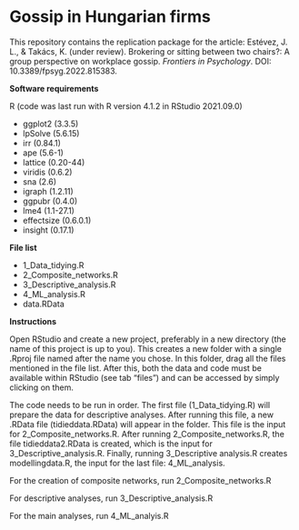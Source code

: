 # Gossip in Hungarian firms

This repository contains the replication package for the article: 
Estévez, J. L., & Takács, K. (under review). Brokering or sitting between two chairs?: A group perspective on workplace gossip. *Frontiers in Psychology*. DOI: 10.3389/fpsyg.2022.815383.

**Software requirements**

R (code was last run with R version 4.1.2 in RStudio 2021.09.0)
- ggplot2 (3.3.5)
- lpSolve (5.6.15)
- irr (0.84.1)
- ape (5.6-1)
- lattice (0.20-44)
- viridis (0.6.2)
- sna (2.6)
- igraph (1.2.11)
- ggpubr (0.4.0)
- lme4 (1.1-27.1)
- effectsize (0.6.0.1)
- insight (0.17.1)

**File list**

- 1_Data_tidying.R
- 2_Composite_networks.R
- 3_Descriptive_analysis.R
- 4_ML_analysis.R
- data.RData

**Instructions**

Open RStudio and create a new project, preferably in a new directory (the name of this project is up to you). This creates a new folder with a single .Rproj file named after the name you chose. In this folder, drag all the files mentioned in the file list. After this, both the data and code must be available within RStudio (see tab “files”) and can be accessed by simply clicking on them.

The code needs to be run in order. The first file (1_Data_tidying.R) will prepare the data for descriptive analyses. After running this file, a new .RData file (tidieddata.RData) will appear in the folder. This file is the input for 2_Composite_networks.R. After running 2_Composite_networks.R, the file tidieddata2.RData is created, which is the input for 3_Descriptive_analysis.R. Finally, running 3_Descriptive analysis.R creates modellingdata.R, the input for the last file: 4_ML_analysis.

For the creation of composite networks, run 2_Composite_networks.R

For descriptive analyses, run  3_Descriptive_analysis.R

For the main analyses, run 4_ML_analyis.R
